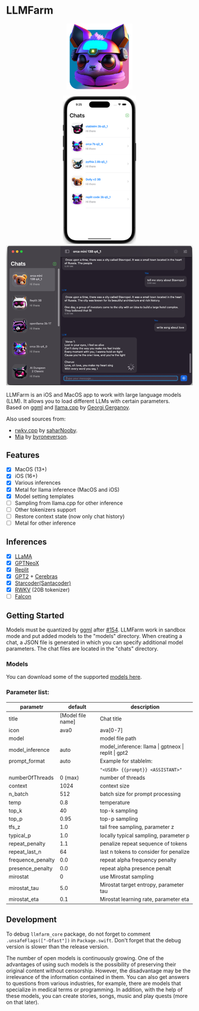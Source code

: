 # LLMFarm

<p align="center">
  <img width="178px" alt="Icon" src="dist/LLMFarm0.1.2_256.png">
</p>

<p align="center">
  <img alt="Icon" height="400px"  src="dist/screen1.png">
  <img alt="Icon" width="535px"  src="dist/screen2.png">
</p>

LLMFarm is an iOS and MacOS app to work with large language models (LLM). It allows you to load different LLMs with certain parameters.<br>
Based on [ggml](https://github.com/ggerganov/ggml) and [llama.cpp](https://github.com/ggerganov/llama.cpp) by [Georgi Gerganov](https://github.com/ggerganov).

Also used sources from:
* [rwkv.cpp](https://github.com/saharNooby/rwkv.cpp) by [saharNooby](https://github.com/saharNooby).
* [Mia](https://github.com/byroneverson/Mia) by [byroneverson](https://github.com/byroneverson).

## Features

- [x] MacOS (13+)
- [x] iOS (16+)
- [x] Various inferences
- [x] Metal for llama inference (MacOS and iOS)
- [x] Model setting templates
- [ ] Sampling from llama.cpp for other inference
- [ ] Other tokenizers support
- [ ] Restore context state (now only chat history) 
- [ ] Metal for other inference

## Inferences

- [x] [LLaMA](https://arxiv.org/abs/2302.13971)
- [x] [GPTNeoX](https://huggingface.co/docs/transformers/model_doc/gpt_neox)
- [x] [Replit](https://huggingface.co/replit/replit-code-v1-3b)
- [x] [GPT2](https://huggingface.co/docs/transformers/model_doc/gpt2) + [Cerebras](https://arxiv.org/abs/2304.03208)
- [x] [Starcoder(Santacoder)](https://huggingface.co/bigcode/santacoder)
- [x] [RWKV](https://huggingface.co/docs/transformers/model_doc/rwkv) (20B tokenizer)
- [ ] [Falcon](https://github.com/cmp-nct/ggllm.cpp)

## Getting Started

Models must be quantized by [ggml](https://github.com/ggerganov/ggml) after [#154](https://github.com/ggerganov/ggml/pull/154).
LLMFarm work in sandbox mode and put added models to the "models" directory. 
When creating a chat, a JSON file is generated in which you can specify additional model parameters. The chat files are located in the "chats" directory.

### Models
You can download some of the supported [models here](/models.md).

### Parameter list:

| parametr          | default           | description                                         |
|-------------------|-------------------|-----------------------------------------------------|
| title             | [Model file name] | Chat title                                          |
| icon              | ava0              | ava[0-7]                                            |
| model             |                   | model file path                                     |
| model_inference   | auto              | model_inference: llama \| gptneox \| replit \| gpt2 |
| prompt_format     | auto              | Example for stablelm:                               |
|                   |                   | `"<USER> {{prompt}} <ASSISTANT>"`                   |
| numberOfThreads   | 0 (max)           | number of threads                                   |
| context           | 1024              | context size                                        |
| n_batch           | 512               | batch size for prompt processing                    |
| temp              | 0.8               | temperature                                         |
| top_k             | 40                | top-k sampling                                      |
| top_p             | 0.95              | top-p sampling                                      |
| tfs_z             | 1.0               | tail free sampling, parameter z                     |
| typical_p         | 1.0               | locally typical sampling, parameter p               |
| repeat_penalty    | 1.1               | penalize repeat sequence of tokens                  |
| repeat_last_n     | 64                | last n tokens to consider for penalize              |
| frequence_penalty | 0.0               | repeat alpha frequency penalty                      |
| presence_penalty  | 0.0               | repeat alpha presence penalt                        |
| mirostat          | 0                 | use Mirostat sampling                               |
| mirostat_tau      | 5.0               | Mirostat target entropy, parameter tau              |
| mirostat_eta      | 0.1               | Mirostat learning rate, parameter eta               |


## Development
To debug `llmfarm_core` package, do not forget to comment `.unsafeFlags(["-Ofast"])` in `Package.swift`.
Don't forget that the debug version is slower than the release version.

The number of open models is continuously growing. One of the advantages of using such models is the possibility of preserving their original content without censorship. However, the disadvantage may be the irrelevance of the information contained in them. You can also get answers to questions from various industries, for example, there are models that specialize in medical terms or programming.
In addition, with the help of these models, you can create stories, songs, music and play quests (more on that later).


